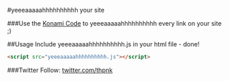 #yeeeaaaaahhhhhhhhhh your site

###Use the [Konami Code](http://en.wikipedia.org/wiki/Konami_Code) to yeeeaaaaahhhhhhhhhh every link on your site ;)

##Usage
Include yeeeaaaaahhhhhhhhhh.js in your html file - done!

``` html
<script src="yeeeaaaaahhhhhhhhhh.js"></script>
```

###Twitter
Follow: [twitter.com/thpnk](http://twitter.com/thomasdotpink)